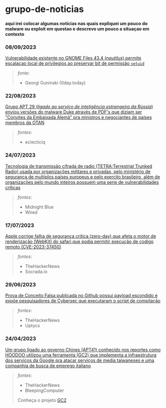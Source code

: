 # grupo-de-noticias
#### aqui irei colocar algumas noticias nas quais expliquei um pouco do malware ou exploit em questao e descrevo um pouco a situaçao em contexto

### 08/09/2023 
[Vulnerabilidade existente no GNOME Files 43.4 (_nautilus_) permite escalaçao local de privilegios ao preservar bit de permissão `setuid` ](https://github.com/0x177git/grupo-de-noticias/blob/main/GNOME43.4-setuid_flaw.md)
>_fonte_:
>- Georgi Guninski (0day.today)

### 22/08/2023
[Grupo APT 29 (_ligado ao serviço de inteligência estrangeira da Rússia_) enviou versões do malware Duke através de PDF's que diziam ser "Convites da Embaixada Alemã" pra ministros e negociantes de países membros da OTAN](https://github.com/0x177git/grupo-de-noticias/blob/main/APT_29_ataque_usando_pdfs_como%20vetor_de%20inje%C3%A7%C3%A3o_OTAN.md)
>_fontes_:
>- eclecticiq

### 24/07/2023
[Tecnologia de transmissão cifrada de radio (TETRA:Terrestrial Trunked Radio) usada por organizações militares e privadas, pelo ministério de segurança de multiplos países europeus e pelo exercito brasileiro, além de organizações pelo mundo inteiros possuem uma serie de vulnerabilidades criticas](https://github.com/exoForce01/grupo-de-noticias/blob/main/TETRAburst-vulnerabilidade-critica-implementada-pelo-exercito.md)
>_fontes_:
>- Midnight Blue
>- Wired

### 17/07/2023
[Apple corrige falha de segurança critica (zero-day) que afeta o motor de renderização (WebKit) do safari que podia permitir execução de codigo remoto (CVE-2023-37450)](https://github.com/exoForce01/grupo-de-noticias/blob/main/apple-corrige-zeroday.md)
>_fontes_:
>- TheHackerNews
>- Socrada.io

### 29/06/2023 
 [Prova de Conceito Falsa publicada no Github possui payload escondido e expõe pesquisadores de Cybersec que executaram o script de compilação](https://github.com/exoForce01/grupo-de-noticias/blob/main/Poc-falsa-injeta-malware-persistente.md)
>_fontes_:
>- TheHackerNews
>- Uptycs 

### 24/04/2023
[Um grupo ligado ao governo Chines (APT41) conhecido nos reportes como HOODOO utilizou uma ferramenta (GC2) que implementa a infraestrutura dos serviços da Google pra atacar serviços de media taiwaneses e uma companhia de busca de emprego italiano](https://github.com/exoForce01/grupo-de-noticias/blob/main/APT41-ofusca-trafego-de-malware-usando-dominios-google.md)
>_fontes_:
>- TheHackerNews
>- BleepingComputer
>
>  Conheça o projeto [GC2](https://github.com/looCiprian/GC2-sheet)


